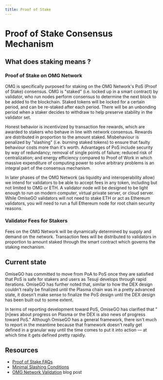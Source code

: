 ```yaml
---
title: Proof of Stake
---
```


# Proof of Stake Consensus Mechanism

## What does staking means ?

### Proof of Stake on OMG Network

OMG is specifically purposed for staking on the OMG Network's PoS (Proof of Stake) consensus. OMG is "staked" (i.e. locked up in a smart contract) by validator, who run nodes perform consensus to determine the next block to be added to the blockchain. Staked tokens will be locked for a certain period, and can be re-staked after each period. There will be an unbonding period when a staker decides to withdraw to help preserve stability in the validator set.

Honest behavior is incentivized by transaction fee rewards, which are awarded to stakers who behave in line with network consensus. Rewards are distributed in proportion to the amount staked. Misbehaviour is penalized by "slashing" (i.e. burning staked tokens) to ensure that faulty behaviour costs more than it's worth. Advantages of PoS include security by way of redundancy; removal of single points of failure; reduced risk of centralization; and energy efficiency compared to Proof of Work in which massive expenditure of computing power to solve arbitrary problems is an integral part of the consensus mechanism.

In later phases of the OMG Network (as liquidity and interoperability allow) we intend for validators to be able to accept fees in any token, including but not limited to OMG or ETH. A validator node will be designed to be light enough to run on modern computer, virtual private server, or cloud server. While OmiseGO validators will not need to stake ETH or act as Ethereum validators, you will need to run a full Ethereum node for root chain security reasons.

### Validator Fees for Stakers

Fees on the OMG Network will be dynamically determined by supply and demand on the network. Transaction fees will be distributed to validators in proportion to amount staked through the smart contract which governs the staking mechanism.


## Current state

OmiseGO has committed to move from PoA to PoS once they are satisfied that PoS is safe for stakers and users as Tesuji develops through rapid iterations. OmiseGO has further noted that, similar to how the DEX design couldn't really be finalized until the Plasma chain was in a pretty advanced state, it doesn't make sense to finalize the PoS design until the DEX design has been built out to some extent.

In terms of reporting development toward PoS, OmiseGO has clarified that "[n]ews about progress on Plasma or the DEX is also news of progress toward PoS." Although OmiseGO has a general framework, there isn't much to report in the meantime because that framework doesn't really get defined in a granular way until the time comes to put it into action — at which time it gets defined pretty rapidly.


## Resources

* [Proof of Stake FAQs](https://github.com/ethereum/wiki/wiki/Proof-of-Stake-FAQs)
* [Minimal Slashing Conditions](https://medium.com/@VitalikButerin/minimal-slashing-conditions-20f0b500fc6c)
* [OMG Network Validation](https://blog.omisego.network/omg-network-validation-f935523086db) blog post
